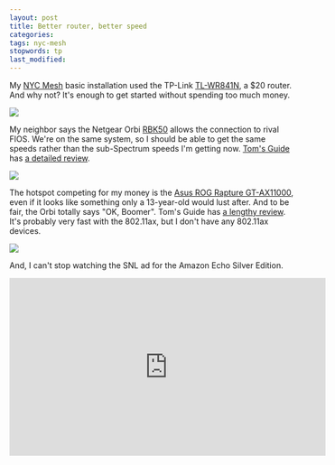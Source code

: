 ```yaml
---
layout: post
title: Better router, better speed
categories:
tags: nyc-mesh
stopwords: tp
last_modified:
---
```


My [NYC Mesh](https://www.nycmesh.net) basic installation used the TP-Link
[TL-WR841N](https://amzn.to/2OrRhXA), a $20 router. And why not? It's
enough to get started without spending too much money.

<a target="_blank"  href="https://www.amazon.com/gp/product/B01CS73ELY/ref=as_li_tl?ie=UTF8&camp=1789&creative=9325&creativeASIN=B01CS73ELY&linkCode=as2&tag=hashbang09-20&linkId=f8567c2a5d70721f8742411009700ced"><img class="center" border="0" src="//ws-na.amazon-adsystem.com/widgets/q?_encoding=UTF8&MarketPlace=US&ASIN=B01CS73ELY&ServiceVersion=20070822&ID=AsinImage&WS=1&Format=_SL250_&tag=hashbang09-20" ></a><img src="//ir-na.amazon-adsystem.com/e/ir?t=hashbang09-20&l=am2&o=1&a=B01CS73ELY" width="1" height="1" border="0" alt="" style="border:none !important; margin:0px !important;" />

My neighbor says the Netgear Orbi [RBK50](https://amzn.to/2Uni7DO)
allows the connection to rival FIOS. We're on the same system, so I
should be able to get the same speeds rather than the sub-Spectrum
speeds I'm getting now. [Tom's Guide](https://www.tomsguide.com/) has [a detailed review](https://www.tomsguide.com/us/netgear-orbi,review-4263.html).

<a target="_blank"  href="https://www.amazon.com/gp/product/B01K4CZOBS/ref=as_li_tl?ie=UTF8&camp=1789&creative=9325&creativeASIN=B01K4CZOBS&linkCode=as2&tag=hashbang09-20&linkId=e4997417d46a7b7c2daca60bbb449be9"><img class="center" border="0" src="//ws-na.amazon-adsystem.com/widgets/q?_encoding=UTF8&MarketPlace=US&ASIN=B01K4CZOBS&ServiceVersion=20070822&ID=AsinImage&WS=1&Format=_SL250_&tag=hashbang09-20" ></a><img src="//ir-na.amazon-adsystem.com/e/ir?t=hashbang09-20&l=am2&o=1&a=B01K4CZOBS" width="1" height="1" border="0" alt="" style="border:none !important; margin:0px !important;" />

The hotspot competing for my money is the [Asus ROG Rapture GT-AX11000](https://amzn.to/2GSwet2),
even if it looks like something only a 13-year-old would lust after. And
to be fair, the Orbi totally says "OK, Boomer". Tom's Guide has [a lengthy
review](https://www.tomsguide.com/us/asus-rog-rapture-gt-ax11000,review-6373.html).
It's probably very fast with the 802.11ax, but I don't have any 802.11ax
devices.

<a target="_blank"  href="https://www.amazon.com/gp/product/B07MRD1LDZ/ref=as_li_tl?ie=UTF8&camp=1789&creative=9325&creativeASIN=B07MRD1LDZ&linkCode=as2&tag=hashbang09-20&linkId=4a0c2fde4e932f793ed784d642dbfa12"><img class="center" border="0" src="//ws-na.amazon-adsystem.com/widgets/q?_encoding=UTF8&MarketPlace=US&ASIN=B07MRD1LDZ&ServiceVersion=20070822&ID=AsinImage&WS=1&Format=_SL250_&tag=hashbang09-20" ></a><img src="//ir-na.amazon-adsystem.com/e/ir?t=hashbang09-20&l=am2&o=1&a=B07MRD1LDZ" width="1" height="1" border="0" alt="" style="border:none !important; margin:0px !important;" />

And, I can't stop watching the SNL ad for the Amazon Echo Silver Edition.

<iframe width="560" height="315" src="https://www.youtube.com/embed/YvT_gqs5ETk" frameborder="0" allow="accelerometer; autoplay; encrypted-media; gyroscope; picture-in-picture" allowfullscreen></iframe>

